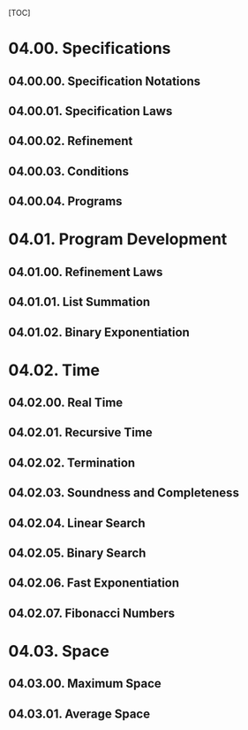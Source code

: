 [TOC]

# 04.00. Specifications
## 04.00.00. Specification Notations
## 04.00.01. Specification Laws
## 04.00.02. Refinement
## 04.00.03. Conditions
## 04.00.04. Programs
# 04.01. Program Development
## 04.01.00. Refinement Laws
## 04.01.01. List Summation
## 04.01.02. Binary Exponentiation
# 04.02. Time
## 04.02.00. Real Time
## 04.02.01. Recursive Time
## 04.02.02. Termination
## 04.02.03. Soundness and Completeness
## 04.02.04. Linear Search
## 04.02.05. Binary Search
## 04.02.06. Fast Exponentiation
## 04.02.07. Fibonacci Numbers
# 04.03. Space
## 04.03.00. Maximum Space
## 04.03.01. Average Space